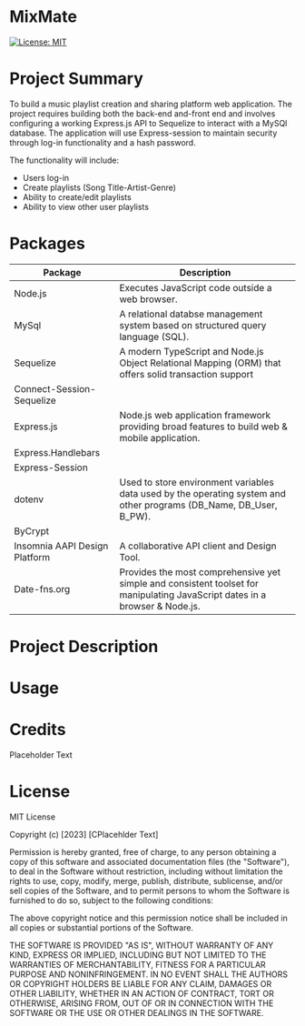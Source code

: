 # MixMate

[![License: MIT](https://img.shields.io/badge/license-MIT-yellow.svg)](https://opensource.org/licenses/MIT)

# Project Summary

To build a music playlist creation and sharing platform web application.  The project requires building both the back-end and-front end and involves configuring a working Express.js API to Sequelize to interact with a MySQl database. The application will use Express-session to maintain security through log-in functionality and a hash password.

The functionality will include:
- Users log-in
- Create playlists (Song Title-Artist-Genre)
- Ability to create/edit playlists
- Ability to view other user playlists

# Packages

|          Package               |                                      Description                                                                             |
| ------------------------------ | ---------------------------------------------------------------------------------------------------------------------------- |
| Node.js                        |Executes JavaScript code outside a web browser.                                                                               |
| MySql                          |A relational databse management system based on structured query language (SQL).                                              |              
| Sequelize                      |A modern TypeScript and Node.js Object Relational Mapping (ORM) that offers solid transaction support                         |
| Connect-Session-Sequelize      |                                                                                                                              |
| Express.js                     |Node.js web application framework providing broad features to build web & mobile application.                                 |
| Express.Handlebars             |                                                                                                                              |
| Express-Session                |                                                                                                                              |
| dotenv                         |Used to store environment variables data used by the operating system and other programs (DB_Name, DB_User, B_PW).            |             
| ByCrypt                        |                                                                                                                              |
| Insomnia AAPI Design Platform  |A collaborative API client and Design Tool.                                                                                   |
| Date-fns.org                   |Provides the most comprehensive yet simple and consistent toolset for manipulating JavaScript dates in a browser & Node.js.   |





# Project Description




# Usage




# Credits

Placeholder Text

# License

MIT License

Copyright (c) [2023] [CPlacehlder Text]

Permission is hereby granted, free of charge, to any person obtaining a copy of this software and associated documentation files (the "Software"), to deal in the Software without restriction, including without limitation the rights to use, copy, modify, merge, publish, distribute, sublicense, and/or sell copies of the Software, and to permit persons to whom the Software is furnished to do so, subject to the following conditions:

The above copyright notice and this permission notice shall be included in all copies or substantial portions of the Software.

THE SOFTWARE IS PROVIDED "AS IS", WITHOUT WARRANTY OF ANY KIND, EXPRESS OR IMPLIED, INCLUDING BUT NOT LIMITED TO THE WARRANTIES OF MERCHANTABILITY, FITNESS FOR A PARTICULAR PURPOSE AND NONINFRINGEMENT. IN NO EVENT SHALL THE AUTHORS OR COPYRIGHT HOLDERS BE LIABLE FOR ANY CLAIM, DAMAGES OR OTHER LIABILITY, WHETHER IN AN ACTION OF CONTRACT, TORT OR OTHERWISE, ARISING FROM, OUT OF OR IN CONNECTION WITH THE SOFTWARE OR THE USE OR OTHER DEALINGS IN THE SOFTWARE.